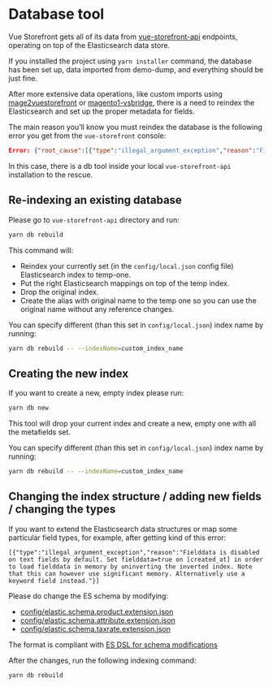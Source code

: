 # Database tool

Vue Storefront gets all of its data from [vue-storefront-api](https://github.com/vuestorefront/vue-storefront-api) endpoints, operating on top of the Elasticsearch data store.

If you installed the project using `yarn installer`  command,  the database has been set up, data imported from demo-dump, and everything should be just fine.

After more extensive data operations, like custom imports using [mage2vuestorefront](https://github.com/vuestorefront/mage2vuestorefront) or [magento1-vsbridge](https://github.com/vuestorefront/magento1-vsbridge), there is a need to reindex the Elasticsearch and set up the proper metadata for fields.


The main reason you’ll know you must reindex the database is the following error you get from the `vue-storefront` console:

```json
Error: {"root_cause":[{"type":"illegal_argument_exception","reason":"Fielddata is disabled on text fields by default. Set fielddata=true on [created_at] in order to load fielddata in memory by uninverting the inverted index. Note that this can however use significant memory. Alternatively use a keyword field instead."}],"type":"search_phase_execution_exception","reason":"all shards failed","phase":"query","grouped":true,"failed_shards":[{"shard":0,"index":"vue_storefront_catalog_1521776807","node":"xIOeZW2lTwaprGXh6YLyCA","reason":{"type":"illegal_argument_exception","reason":"Fielddata is disabled on text fields by default. Set fielddata=true on [created_at] in order to load fielddata in memory by uninverting the inverted index. Note that this can however use significant memory. Alternatively use a keyword field instead."}}]}
```

In this case, there is a db tool inside your local `vue-storefront-api` installation to the rescue.

## Re-indexing an existing database

Please go to `vue-storefront-api` directory and run:

```bash
yarn db rebuild
```

This command will:

- Reindex your currently set (in the `config/local.json` config file) Elasticsearch index to temp-one.
- Put the right Elasticsearch mappings on top of the temp index.
- Drop the original index.
- Create the alias with original name to the temp one so you can use the original name without any reference changes.


You can specify different (than this set in `config/local.json`) index name by running:

```bash
yarn db rebuild -- --indexName=custom_index_name
```

## Creating the new index

If you want to create a new, empty index please run:

```bash
yarn db new
```

This tool will drop your current index and create a new, empty one with all the metafields set.

You can specify different (than this set in `config/local.json`) index name by running:

```bash
yarn db rebuild -- --indexName=custom_index_name
```

## Changing the index structure / adding new fields / changing the types

If you want to extend the Elasticsearch data structures or map some particular field types, for example, after getting kind of this error:

```
[{"type":"illegal_argument_exception","reason":"Fielddata is disabled on text fields by default. Set fielddata=true on [created_at] in order to load fielddata in memory by uninverting the inverted index. Note that this can however use significant memory. Alternatively use a keyword field instead."}]
```

Please do change the ES schema by modifying:

- [config/elastic.schema.product.extension.json](https://github.com/vuestorefront/vue-storefront-api/blob/master/config/elastic.schema.product.extension.json)
- [config/elastic.schema.attribute.extension.json](https://github.com/vuestorefront/vue-storefront-api/blob/master/config/elastic.schema.attribute.extension.json)
- [config/elastic.schema.taxrate.extension.json](https://github.com/vuestorefront/vue-storefront-api/blob/master/config/elastic.schema.taxrate.extension.json)

The format is compliant with [ES DSL for schema modifications](https://www.elastic.co/blog/found-elasticsearch-mapping-introduction)

After the changes, run the following indexing command:

```bash
yarn db rebuild
```
